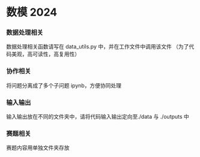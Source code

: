 # 数模 2024

### 数据处理相关

数据处理相关函数请写在 data_utils.py 中，并在工作文件中调用该文件
（为了代码美观，高可读性，高复用性）

### 协作相关

将问题分离成了多个子问题 ipynb，方便协同处理

### 输入输出

输入输出放在不同的文件夹中，请将代码输入输出定向至./data 与 ./outputs 中

### 赛题相关

赛题内容用单独文件夹存放
